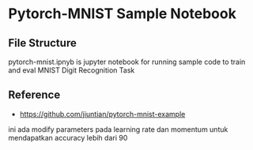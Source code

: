 # Pytorch-MNIST Sample Notebook

## File Structure
pytorch-mnist.ipnyb is jupyter notebook for running sample code to train and eval MNIST Digit Recognition Task

## Reference
* https://github.com/jiuntian/pytorch-mnist-example

ini ada modify parameters pada learning rate dan momentum untuk mendapatkan accuracy lebih dari 90
